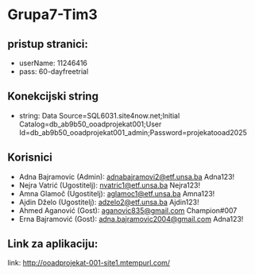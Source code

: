 # Grupa7-Tim3
## pristup stranici:
- userName: 11246416
- pass: 60-dayfreetrial
## Konekcijski string
- string: Data Source=SQL6031.site4now.net;Initial Catalog=db_ab9b50_ooadprojekat001;User Id=db_ab9b50_ooadprojekat001_admin;Password=projekatooad2025
## Korisnici
- Adna Bajramovic (Admin): adnabajramovi2@etf.unsa.ba   Adna123!
- Nejra Vatrić (Ugostitelj): nvatric1@etf.unsa.ba   Nejra123!
- Amna Glamoč (Ugostitelj): aglamoc1@etf.unsa.ba    Amna123!
- Ajdin Dželo (Ugostitelj): adzelo2@etf.unsa.ba    Ajdin123!
- Ahmed Aganović (Gost): aganovic835@gmail.com  Champion#007
- Erna Bajramović (Gost): adna.bajramovic2004@gmail.com  Adna123!

## Link za aplikaciju:
link: http://ooadprojekat-001-site1.mtempurl.com/